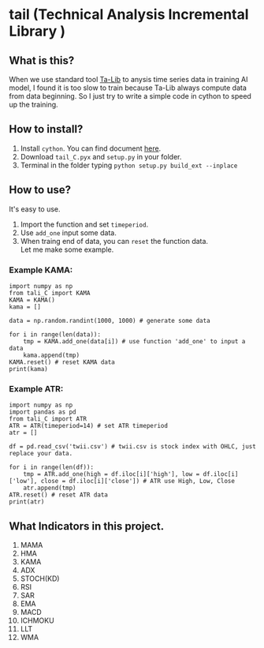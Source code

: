 # tail (Technical Analysis Incremental Library )


## What is this?
When we use standard tool [Ta-Lib](https://github.com/mrjbq7/ta-lib) to anysis time series data in training AI model, I found it is too slow to train because Ta-Lib always compute data from data beginning. So I just try to write a simple code in cython to speed up the training.  

## How to install?
1. Install `cython`. You can find document [here](https://cython.readthedocs.io/en/latest/src/quickstart/install.html).  
1. Download `tail_C.pyx` and `setup.py` in your folder.  
1. Terminal in the folder typing `python setup.py build_ext --inplace`

## How to use?
It's easy to use.  
1. Import the function and set `timeperiod`.  
2. Use `add_one` input some data.
3. When traing end of data, you can `reset` the function data.  
Let me make some example.  

### Example KAMA:
```
import numpy as np
from tali_C import KAMA
KAMA = KAMA()
kama = []

data = np.random.randint(1000, 1000) # generate some data

for i in range(len(data)):
    tmp = KAMA.add_one(data[i]) # use function 'add_one' to input a data
    kama.append(tmp)
KAMA.reset() # reset KAMA data
print(kama)
```

### Example ATR:
```
import numpy as np
import pandas as pd
from tali_C import ATR
ATR = ATR(timeperiod=14) # set ATR timeperiod
atr = []

df = pd.read_csv('twii.csv') # twii.csv is stock index with OHLC, just replace your data.

for i in range(len(df)):
    tmp = ATR.add_one(high = df.iloc[i]['high'], low = df.iloc[i]['low'], close = df.iloc[i]['close']) # ATR use High, Low, Close 
    atr.append(tmp)
ATR.reset() # reset ATR data
print(atr)
```


## What Indicators in this project.
1. MAMA
1. HMA
1. KAMA
1. ADX
1. STOCH(KD)
1. RSI
1. SAR
1. EMA
1. MACD
1. ICHMOKU
1. LLT
1. WMA
